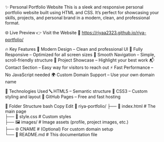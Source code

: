 ✨ Personal Portfolio Website
This is a sleek and responsive personal portfolio website built using HTML and CSS. It’s perfect for showcasing your skills, projects, and personal brand in a modern, clean, and professional format.

🌐 Live Preview
👉 Visit the Website
🔗 https://riyaa2323.github.io/riya-portfolio/

🔥 Key Features
🎨 Modern Design – Clean and professional UI
📱 Fully Responsive – Optimized for all screen sizes
🧭 Smooth Navigation – Simple, scroll-friendly structure
💼 Project Showcase – Highlight your best work
📬 Contact Section – Easy way for visitors to reach out
⚡ Fast Performance – No JavaScript needed
🌍 Custom Domain Support – Use your own domain name

🧰 Technologies Used
🔤 HTML5 – Semantic structure
🎨 CSS3 – Custom styling and layout
🚀 GitHub Pages – Free and fast hosting

📁 Folder Structure
bash
Copy
Edit
📂 riya-portfolio/
├── 📄 index.html         # The main page  
├── 🎨 style.css          # Custom styles  
├── 🖼️ images/            # Image assets (profile, project images, etc.)  
├── 🌐 CNAME              # (Optional) For custom domain setup  
└── 📄 README.md          # This documentation file  
